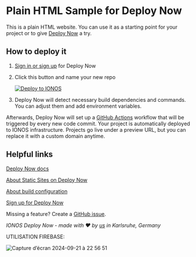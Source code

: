 # Plain HTML Sample for Deploy Now

This is a plain HTML website. You can use it as a starting point for your project or to give [Deploy Now](https://www.ionos.com/hosting/deploy-now) a try.

## How to deploy it 

1. [Sign in or sign up](https://ionos.space/sign-up) for Deploy Now
2. Click this button and name your new repo

   [![Deploy to IONOS](https://images.ionos.space/deploy-now-icons/deploy-to-ionos-btn.svg)](https://ionos.space/setup?repo=https://github.com/ionos-deploy-now/hello-plain-html)

3. Deploy Now will detect necessary build dependencies and commands. You can adjust them and add environment variables.

Afterwards, Deploy Now will set up a [GitHub Actions](https://github.com/features/actions) workflow that will be triggered by every new code commit. Your project is automatically deployed to IONOS infrastructure. Projects go live under a preview URL, but you can replace it with a custom domain anytime.

## Helpful links
[Deploy Now docs](https://docs.ionos.space/)

[About Static Sites on Deploy Now](https://docs.ionos.space/docs/deploy-static-sites/)

[About build configuration](https://docs.ionos.space/docs/github-actions-customization/)

[Sign up for Deploy Now](https://ionos.space/sign-up)

Missing a feature? Create a [GitHub issue](https://github.com/ionos-deploy-now/ionos-deploy-now/issues). 

_IONOS Deploy Now - made with :heart: by [us](https://docs.ionos.space/about-us/) in Karlsruhe, Germany_

UTILISATION FIREBASE:

![Capture d’écran 2024-09-21 à 22 56 51](https://github.com/user-attachments/assets/c183c56c-f2d5-4d04-b91a-f0cf073dd9d8)

